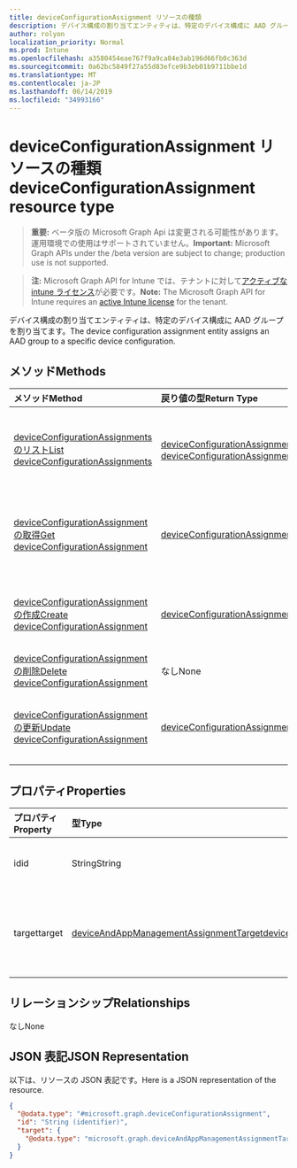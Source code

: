 ```yaml
---
title: deviceConfigurationAssignment リソースの種類
description: デバイス構成の割り当てエンティティは、特定のデバイス構成に AAD グループを割り当てます。
author: rolyon
localization_priority: Normal
ms.prod: Intune
ms.openlocfilehash: a3580454eae767f9a9ca84e3ab196d66fb0c363d
ms.sourcegitcommit: 0a62bc5849f27a55d83efce9b3eb01b9711bbe1d
ms.translationtype: MT
ms.contentlocale: ja-JP
ms.lasthandoff: 06/14/2019
ms.locfileid: "34993166"
---
```

# <a name="deviceconfigurationassignment-resource-type"></a><span data-ttu-id="5ca55-103">deviceConfigurationAssignment リソースの種類</span><span class="sxs-lookup"><span data-stu-id="5ca55-103">deviceConfigurationAssignment resource type</span></span>

> <span data-ttu-id="5ca55-104">**重要:** ベータ版の Microsoft Graph Api は変更される可能性があります。運用環境での使用はサポートされていません。</span><span class="sxs-lookup"><span data-stu-id="5ca55-104">**Important:** Microsoft Graph APIs under the /beta version are subject to change; production use is not supported.</span></span>

> <span data-ttu-id="5ca55-105">**注:** Microsoft Graph API for Intune では、テナントに対して[アクティブな intune ライセンス](https://go.microsoft.com/fwlink/?linkid=839381)が必要です。</span><span class="sxs-lookup"><span data-stu-id="5ca55-105">**Note:** The Microsoft Graph API for Intune requires an [active Intune license](https://go.microsoft.com/fwlink/?linkid=839381) for the tenant.</span></span>

<span data-ttu-id="5ca55-106">デバイス構成の割り当てエンティティは、特定のデバイス構成に AAD グループを割り当てます。</span><span class="sxs-lookup"><span data-stu-id="5ca55-106">The device configuration assignment entity assigns an AAD group to a specific device configuration.</span></span>

## <a name="methods"></a><span data-ttu-id="5ca55-107">メソッド</span><span class="sxs-lookup"><span data-stu-id="5ca55-107">Methods</span></span>
|<span data-ttu-id="5ca55-108">メソッド</span><span class="sxs-lookup"><span data-stu-id="5ca55-108">Method</span></span>|<span data-ttu-id="5ca55-109">戻り値の型</span><span class="sxs-lookup"><span data-stu-id="5ca55-109">Return Type</span></span>|<span data-ttu-id="5ca55-110">説明</span><span class="sxs-lookup"><span data-stu-id="5ca55-110">Description</span></span>|
|:---|:---|:---|
|[<span data-ttu-id="5ca55-111">deviceConfigurationAssignments のリスト</span><span class="sxs-lookup"><span data-stu-id="5ca55-111">List deviceConfigurationAssignments</span></span>](../api/intune-deviceconfig-deviceconfigurationassignment-list.md)|<span data-ttu-id="5ca55-112">[deviceConfigurationAssignment](../resources/intune-deviceconfig-deviceconfigurationassignment.md) コレクション</span><span class="sxs-lookup"><span data-stu-id="5ca55-112">[deviceConfigurationAssignment](../resources/intune-deviceconfig-deviceconfigurationassignment.md) collection</span></span>|<span data-ttu-id="5ca55-113">[deviceConfigurationAssignment](../resources/intune-deviceconfig-deviceconfigurationassignment.md) オブジェクトのプロパティとリレーションシップをリストします。</span><span class="sxs-lookup"><span data-stu-id="5ca55-113">List properties and relationships of the [deviceConfigurationAssignment](../resources/intune-deviceconfig-deviceconfigurationassignment.md) objects.</span></span>|
|[<span data-ttu-id="5ca55-114">deviceConfigurationAssignment の取得</span><span class="sxs-lookup"><span data-stu-id="5ca55-114">Get deviceConfigurationAssignment</span></span>](../api/intune-deviceconfig-deviceconfigurationassignment-get.md)|[<span data-ttu-id="5ca55-115">deviceConfigurationAssignment</span><span class="sxs-lookup"><span data-stu-id="5ca55-115">deviceConfigurationAssignment</span></span>](../resources/intune-deviceconfig-deviceconfigurationassignment.md)|<span data-ttu-id="5ca55-116">[deviceConfigurationAssignment](../resources/intune-deviceconfig-deviceconfigurationassignment.md) オブジェクトのプロパティとリレーションシップを読み取ります。</span><span class="sxs-lookup"><span data-stu-id="5ca55-116">Read properties and relationships of the [deviceConfigurationAssignment](../resources/intune-deviceconfig-deviceconfigurationassignment.md) object.</span></span>|
|[<span data-ttu-id="5ca55-117">deviceConfigurationAssignment の作成</span><span class="sxs-lookup"><span data-stu-id="5ca55-117">Create deviceConfigurationAssignment</span></span>](../api/intune-deviceconfig-deviceconfigurationassignment-create.md)|[<span data-ttu-id="5ca55-118">deviceConfigurationAssignment</span><span class="sxs-lookup"><span data-stu-id="5ca55-118">deviceConfigurationAssignment</span></span>](../resources/intune-deviceconfig-deviceconfigurationassignment.md)|<span data-ttu-id="5ca55-119">新しい [deviceConfigurationAssignment](../resources/intune-deviceconfig-deviceconfigurationassignment.md) オブジェクトを作成します。</span><span class="sxs-lookup"><span data-stu-id="5ca55-119">Create a new [deviceConfigurationAssignment](../resources/intune-deviceconfig-deviceconfigurationassignment.md) object.</span></span>|
|[<span data-ttu-id="5ca55-120">deviceConfigurationAssignment の削除</span><span class="sxs-lookup"><span data-stu-id="5ca55-120">Delete deviceConfigurationAssignment</span></span>](../api/intune-deviceconfig-deviceconfigurationassignment-delete.md)|<span data-ttu-id="5ca55-121">なし</span><span class="sxs-lookup"><span data-stu-id="5ca55-121">None</span></span>|<span data-ttu-id="5ca55-122">[deviceConfigurationAssignment](../resources/intune-deviceconfig-deviceconfigurationassignment.md) を削除します。</span><span class="sxs-lookup"><span data-stu-id="5ca55-122">Deletes a [deviceConfigurationAssignment](../resources/intune-deviceconfig-deviceconfigurationassignment.md).</span></span>|
|[<span data-ttu-id="5ca55-123">deviceConfigurationAssignment の更新</span><span class="sxs-lookup"><span data-stu-id="5ca55-123">Update deviceConfigurationAssignment</span></span>](../api/intune-deviceconfig-deviceconfigurationassignment-update.md)|[<span data-ttu-id="5ca55-124">deviceConfigurationAssignment</span><span class="sxs-lookup"><span data-stu-id="5ca55-124">deviceConfigurationAssignment</span></span>](../resources/intune-deviceconfig-deviceconfigurationassignment.md)|<span data-ttu-id="5ca55-125">[deviceConfigurationAssignment](../resources/intune-deviceconfig-deviceconfigurationassignment.md) オブジェクトのプロパティを更新します。</span><span class="sxs-lookup"><span data-stu-id="5ca55-125">Update the properties of a [deviceConfigurationAssignment](../resources/intune-deviceconfig-deviceconfigurationassignment.md) object.</span></span>|

## <a name="properties"></a><span data-ttu-id="5ca55-126">プロパティ</span><span class="sxs-lookup"><span data-stu-id="5ca55-126">Properties</span></span>
|<span data-ttu-id="5ca55-127">プロパティ</span><span class="sxs-lookup"><span data-stu-id="5ca55-127">Property</span></span>|<span data-ttu-id="5ca55-128">型</span><span class="sxs-lookup"><span data-stu-id="5ca55-128">Type</span></span>|<span data-ttu-id="5ca55-129">説明</span><span class="sxs-lookup"><span data-stu-id="5ca55-129">Description</span></span>|
|:---|:---|:---|
|<span data-ttu-id="5ca55-130">id</span><span class="sxs-lookup"><span data-stu-id="5ca55-130">id</span></span>|<span data-ttu-id="5ca55-131">String</span><span class="sxs-lookup"><span data-stu-id="5ca55-131">String</span></span>|<span data-ttu-id="5ca55-132">割り当てのキー。</span><span class="sxs-lookup"><span data-stu-id="5ca55-132">The key of the assignment.</span></span>|
|<span data-ttu-id="5ca55-133">target</span><span class="sxs-lookup"><span data-stu-id="5ca55-133">target</span></span>|[<span data-ttu-id="5ca55-134">deviceAndAppManagementAssignmentTarget</span><span class="sxs-lookup"><span data-stu-id="5ca55-134">deviceAndAppManagementAssignmentTarget</span></span>](../resources/intune-shared-deviceandappmanagementassignmenttarget.md)|<span data-ttu-id="5ca55-135">デバイス構成の割り当て先です。</span><span class="sxs-lookup"><span data-stu-id="5ca55-135">The assignment target for the device configuration.</span></span>|

## <a name="relationships"></a><span data-ttu-id="5ca55-136">リレーションシップ</span><span class="sxs-lookup"><span data-stu-id="5ca55-136">Relationships</span></span>
<span data-ttu-id="5ca55-137">なし</span><span class="sxs-lookup"><span data-stu-id="5ca55-137">None</span></span>

## <a name="json-representation"></a><span data-ttu-id="5ca55-138">JSON 表記</span><span class="sxs-lookup"><span data-stu-id="5ca55-138">JSON Representation</span></span>
<span data-ttu-id="5ca55-139">以下は、リソースの JSON 表記です。</span><span class="sxs-lookup"><span data-stu-id="5ca55-139">Here is a JSON representation of the resource.</span></span>
<!-- {
  "blockType": "resource",
  "keyProperty": "id",
  "@odata.type": "microsoft.graph.deviceConfigurationAssignment"
}
-->
``` json
{
  "@odata.type": "#microsoft.graph.deviceConfigurationAssignment",
  "id": "String (identifier)",
  "target": {
    "@odata.type": "microsoft.graph.deviceAndAppManagementAssignmentTarget"
  }
}
```






